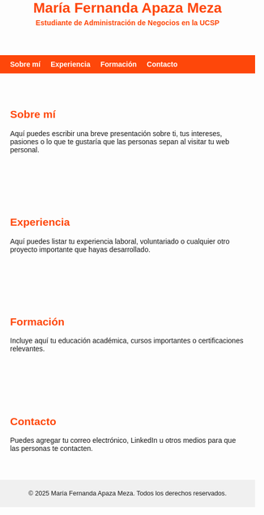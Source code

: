 <!DOCTYPE html>
<html lang="es">
<head>
  <meta charset="UTF-8" />
  <meta name="viewport" content="width=device-width, initial-scale=1.0"/>
  <title>María Fernanda Apaza Meza</title>
  <style>
    body {
      font-family: Arial, sans-serif;
      margin: 0;
      padding: 0;
    }

    /* Rectángulo blanco de cabecera */
    header {
      background-color: white;
      width: 100%;
      padding: 40px 20px;
    }

    header h1 {
      margin: 0;
      font-weight: bold;
      color: #fe470a;
    }

    header p {
      margin: 5px 0 0 0;
      font-weight: bold;
      color: #fe470a;
    }

    /* Menú */
    nav {
      background-color: #fe470a;
      padding: 10px 20px;
    }

    nav ul {
      list-style-type: none;
      margin: 0;
      padding: 0;
      display: flex;
      flex-wrap: wrap;
      justify-content: flex-start;
    }

    nav ul li {
      margin-right: 20px;
    }

    nav ul li a {
      color: white;
      text-decoration: none;
      font-weight: bold;
    }

    nav ul li a:hover {
      text-decoration: underline;
    }

    /* Secciones del contenido */
    section {
      padding: 40px 20px;
    }

    h2 {
      color: #fe470a;
    }

    footer {
      background-color: #f0f0f0;
      text-align: center;
      padding: 20px;
      font-size: 0.9em;
    }
  </style>
</head>
<body>

  <!-- RECTÁNGULO BLANCO SUPERIOR -->
  <header>
    <h1>María Fernanda Apaza Meza</h1>
    <p>Estudiante de Administración de Negocios en la UCSP</p>
  </header>

  <!-- MENÚ DE NAVEGACIÓN -->
  <nav>
    <ul>
      <li><a href="#sobre-mi">Sobre mí</a></li>
      <li><a href="#experiencia">Experiencia</a></li>
      <li><a href="#formacion">Formación</a></li>
      <li><a href="#contacto">Contacto</a></li>
    </ul>
  </nav>

  <!-- SECCIONES -->
  <section id="sobre-mi">
    <h2>Sobre mí</h2>
    <p>Aquí puedes escribir una breve presentación sobre ti, tus intereses, pasiones o lo que te gustaría que las personas sepan al visitar tu web personal.</p>
  </section>

  <section id="experiencia">
    <h2>Experiencia</h2>
    <p>Aquí puedes listar tu experiencia laboral, voluntariado o cualquier otro proyecto importante que hayas desarrollado.</p>
  </section>

  <section id="formacion">
    <h2>Formación</h2>
    <p>Incluye aquí tu educación académica, cursos importantes o certificaciones relevantes.</p>
  </section>

  <section id="contacto">
    <h2>Contacto</h2>
    <p>Puedes agregar tu correo electrónico, LinkedIn u otros medios para que las personas te contacten.</p>
  </section>

  <footer>
    &copy; 2025 María Fernanda Apaza Meza. Todos los derechos reservados.
  </footer>

</body>
</html>
